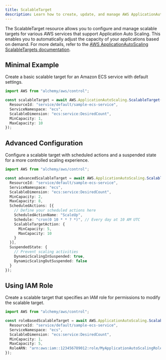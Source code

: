 ```yaml
---
title: ScalableTarget
description: Learn how to create, update, and manage AWS ApplicationAutoScaling ScalableTargets using Alchemy Cloud Control.
---
```


The ScalableTarget resource allows you to configure and manage scalable targets for various AWS services that support Application Auto Scaling. This enables you to automatically adjust the capacity of your applications based on demand. For more details, refer to the [AWS ApplicationAutoScaling ScalableTargets documentation](https://docs.aws.amazon.com/applicationautoscaling/latest/userguide/).

## Minimal Example

Create a basic scalable target for an Amazon ECS service with default settings.

```ts
import AWS from "alchemy/aws/control";

const scalableTarget = await AWS.ApplicationAutoScaling.ScalableTarget("myEcsScalableTarget", {
  ResourceId: "service/default/sample-ecs-service",
  ServiceNamespace: "ecs",
  ScalableDimension: "ecs:service:DesiredCount",
  MinCapacity: 1,
  MaxCapacity: 10
});
```

## Advanced Configuration

Configure a scalable target with scheduled actions and a suspended state for a more controlled scaling experience.

```ts
import AWS from "alchemy/aws/control";

const advancedScalableTarget = await AWS.ApplicationAutoScaling.ScalableTarget("advancedEcsScalableTarget", {
  ResourceId: "service/default/sample-ecs-service",
  ServiceNamespace: "ecs",
  ScalableDimension: "ecs:service:DesiredCount",
  MinCapacity: 2,
  MaxCapacity: 8,
  ScheduledActions: [{
    // Define your scheduled actions here
    ScheduledActionName: "ScaleUp",
    Schedule: "cron(0 10 * * ? *)", // Every day at 10 AM UTC
    ScalableTargetAction: {
      MinCapacity: 5,
      MaxCapacity: 10
    }
  }],
  SuspendedState: {
    // Prevent scaling activities
    DynamicScalingInSuspended: true,
    DynamicScalingOutSuspended: false
  }
});
```

## Using IAM Role

Create a scalable target that specifies an IAM role for permissions to modify the scalable target.

```ts
import AWS from "alchemy/aws/control";

const roleBasedScalableTarget = await AWS.ApplicationAutoScaling.ScalableTarget("roleBasedScalableTarget", {
  ResourceId: "service/default/sample-ecs-service",
  ServiceNamespace: "ecs",
  ScalableDimension: "ecs:service:DesiredCount",
  MinCapacity: 1,
  MaxCapacity: 5,
  RoleARN: "arn:aws:iam::123456789012:role/MyApplicationAutoScalingRole"
});
```